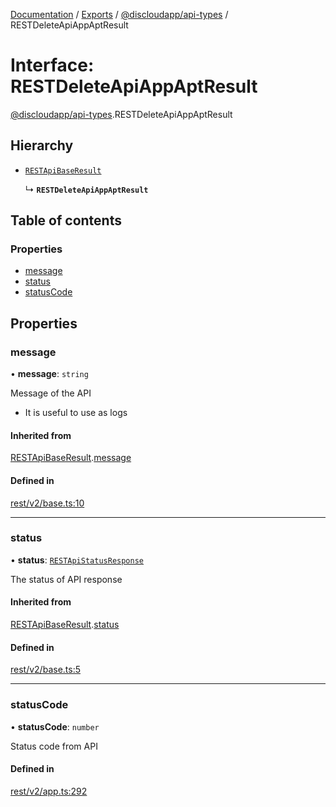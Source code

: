 [Documentation](../README.md) / [Exports](../modules.md) / [@discloudapp/api-types](../modules/discloudapp_api_types.md) / RESTDeleteApiAppAptResult

# Interface: RESTDeleteApiAppAptResult

[@discloudapp/api-types](../modules/discloudapp_api_types.md).RESTDeleteApiAppAptResult

## Hierarchy

- [`RESTApiBaseResult`](discloudapp_api_types.RESTApiBaseResult.md)

  ↳ **`RESTDeleteApiAppAptResult`**

## Table of contents

### Properties

- [message](discloudapp_api_types.RESTDeleteApiAppAptResult.md#message)
- [status](discloudapp_api_types.RESTDeleteApiAppAptResult.md#status)
- [statusCode](discloudapp_api_types.RESTDeleteApiAppAptResult.md#statuscode)

## Properties

### message

• **message**: `string`

Message of the API
- It is useful to use as logs

#### Inherited from

[RESTApiBaseResult](discloudapp_api_types.RESTApiBaseResult.md).[message](discloudapp_api_types.RESTApiBaseResult.md#message)

#### Defined in

[rest/v2/base.ts:10](https://github.com/discloud/discloud.app/blob/ee3bbd2/packages/api-types/rest/v2/base.ts#L10)

___

### status

• **status**: [`RESTApiStatusResponse`](../modules/discloudapp_api_types.md#restapistatusresponse)

The status of API response

#### Inherited from

[RESTApiBaseResult](discloudapp_api_types.RESTApiBaseResult.md).[status](discloudapp_api_types.RESTApiBaseResult.md#status)

#### Defined in

[rest/v2/base.ts:5](https://github.com/discloud/discloud.app/blob/ee3bbd2/packages/api-types/rest/v2/base.ts#L5)

___

### statusCode

• **statusCode**: `number`

Status code from API

#### Defined in

[rest/v2/app.ts:292](https://github.com/discloud/discloud.app/blob/ee3bbd2/packages/api-types/rest/v2/app.ts#L292)
